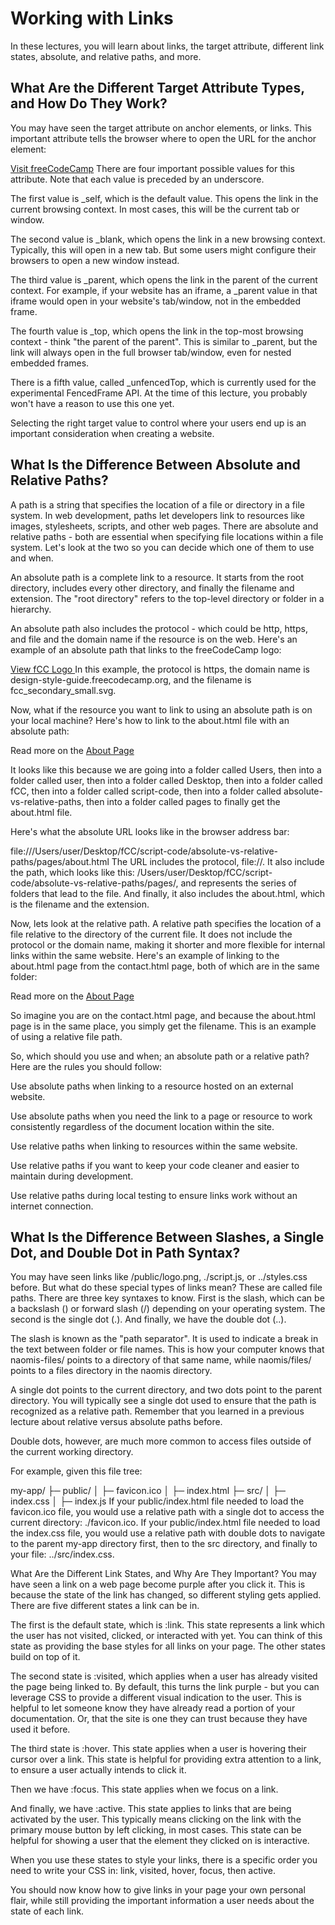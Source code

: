 # Working with Links

In these lectures, you will learn about links, the target attribute, different link states, absolute, and relative paths, and more.

## What Are the Different Target Attribute Types, and How Do They Work?
You may have seen the target attribute on anchor elements, or links. This important attribute tells the browser where to open the URL for the anchor element:

<a href="https://freecodecamp.org" target="_blank">Visit freeCodeCamp</a>
There are four important possible values for this attribute. Note that each value is preceded by an underscore.

The first value is _self, which is the default value. This opens the link in the current browsing context. In most cases, this will be the current tab or window.

The second value is _blank, which opens the link in a new browsing context. Typically, this will open in a new tab. But some users might configure their browsers to open a new window instead.

The third value is _parent, which opens the link in the parent of the current context. For example, if your website has an iframe, a _parent value in that iframe would open in your website's tab/window, not in the embedded frame.

The fourth value is _top, which opens the link in the top-most browsing context - think "the parent of the parent". This is similar to _parent, but the link will always open in the full browser tab/window, even for nested embedded frames.

There is a fifth value, called _unfencedTop, which is currently used for the experimental FencedFrame API. At the time of this lecture, you probably won't have a reason to use this one yet.

Selecting the right target value to control where your users end up is an important consideration when creating a website.

## What Is the Difference Between Absolute and Relative Paths?
A path is a string that specifies the location of a file or directory in a file system. In web development, paths let developers link to resources like images, stylesheets, scripts, and other web pages. There are absolute and relative paths - both are essential when specifying file locations within a file system. Let's look at the two so you can decide which one of them to use and when.

An absolute path is a complete link to a resource. It starts from the root directory, includes every other directory, and finally the filename and extension. The "root directory" refers to the top-level directory or folder in a hierarchy.

An absolute path also includes the protocol - which could be http, https, and file and the domain name if the resource is on the web. Here's an example of an absolute path that links to the freeCodeCamp logo:

<a href="https://design-style-guide.freecodecamp.org/img/fcc_secondary_small.svg">
  View fCC Logo
</a>
In this example, the protocol is https, the domain name is design-style-guide.freecodecamp.org, and the filename is fcc_secondary_small.svg.

Now, what if the resource you want to link to using an absolute path is on your local machine? Here's how to link to the about.html file with an absolute path:

<p>
  Read more on the
  <a
    href="/Users/user/Desktop/fCC/script-code/absolute-vs-relative-paths/pages/about.html"
    >About Page</a
    >
</p>
It looks like this because we are going into a folder called Users, then into a folder called user, then into a folder called Desktop, then into a folder called fCC, then into a folder called script-code, then into a folder called absolute-vs-relative-paths, then into a folder called pages to finally get the about.html file.

Here's what the absolute URL looks like in the browser address bar:

file:///Users/user/Desktop/fCC/script-code/absolute-vs-relative-paths/pages/about.html
The URL includes the protocol, file://. It also include the path, which looks like this: /Users/user/Desktop/fCC/script-code/absolute-vs-relative-paths/pages/, and represents the series of folders that lead to the file. And finally, it also includes the about.html, which is the filename and the extension.

Now, lets look at the relative path. A relative path specifies the location of a file relative to the directory of the current file. It does not include the protocol or the domain name, making it shorter and more flexible for internal links within the same website. Here's an example of linking to the about.html page from the contact.html page, both of which are in the same folder:

<p>
  Read more on the
  <a href="about.html">About Page</a>
</p>
So imagine you are on the contact.html page, and because the about.html page is in the same place, you simply get the filename. This is an example of using a relative file path.

So, which should you use and when; an absolute path or a relative path? Here are the rules you should follow:

Use absolute paths when linking to a resource hosted on an external website.

Use absolute paths when you need the link to a page or resource to work consistently regardless of the document location within the site.

Use relative paths when linking to resources within the same website.

Use relative paths if you want to keep your code cleaner and easier to maintain during development.

Use relative paths during local testing to ensure links work without an internet connection.

## What Is the Difference Between Slashes, a Single Dot, and Double Dot in Path Syntax?
You may have seen links like /public/logo.png, ./script.js, or ../styles.css before. But what do these special types of links mean? These are called file paths. There are three key syntaxes to know. First is the slash, which can be a backslash (\) or forward slash (/) depending on your operating system. The second is the single dot (.). And finally, we have the double dot (..).

The slash is known as the "path separator". It is used to indicate a break in the text between folder or file names. This is how your computer knows that naomis-files/ points to a directory of that same name, while naomis/files/ points to a files directory in the naomis directory.

A single dot points to the current directory, and two dots point to the parent directory. You will typically see a single dot used to ensure that the path is recognized as a relative path. Remember that you learned in a previous lecture about relative versus absolute paths before.

Double dots, however, are much more common to access files outside of the current working directory.

For example, given this file tree:

my-app/
├─ public/
│  ├─ favicon.ico
│  ├─ index.html
├─ src/
│  ├─ index.css
│  ├─ index.js
If your public/index.html file needed to load the favicon.ico file, you would use a relative path with a single dot to access the current directory: ./favicon.ico. If your public/index.html file needed to load the index.css file, you would use a relative path with double dots to navigate to the parent my-app directory first, then to the src directory, and finally to your file: ../src/index.css.

What Are the Different Link States, and Why Are They Important?
You may have seen a link on a web page become purple after you click it. This is because the state of the link has changed, so different styling gets applied. There are five different states a link can be in.

The first is the default state, which is :link. This state represents a link which the user has not visited, clicked, or interacted with yet. You can think of this state as providing the base styles for all links on your page. The other states build on top of it.

The second state is :visited, which applies when a user has already visited the page being linked to. By default, this turns the link purple - but you can leverage CSS to provide a different visual indication to the user. This is helpful to let someone know they have already read a portion of your documentation. Or, that the site is one they can trust because they have used it before.

The third state is :hover. This state applies when a user is hovering their cursor over a link. This state is helpful for providing extra attention to a link, to ensure a user actually intends to click it.

Then we have :focus. This state applies when we focus on a link.

And finally, we have :active. This state applies to links that are being activated by the user. This typically means clicking on the link with the primary mouse button by left clicking, in most cases. This state can be helpful for showing a user that the element they clicked on is interactive.

When you use these states to style your links, there is a specific order you need to write your CSS in: link, visited, hover, focus, then active.

You should now know how to give links in your page your own personal flair, while still providing the important information a user needs about the state of each link.